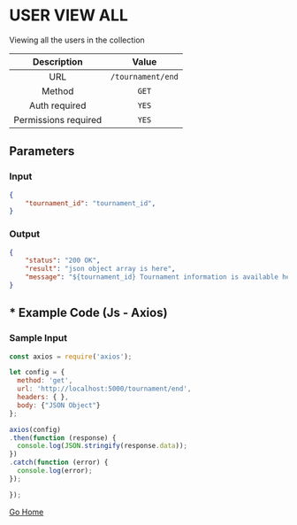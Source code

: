 # USER VIEW ALL

Viewing all the users in the collection

|      Description      |           Value           |
|:--------------------: |:------------------------: |
| URL                   | `/tournament/end`  |
| Method                | `GET`                     |
| Auth required         | `YES`                     |
| Permissions required  | `YES`                    |

## Parameters

### Input

```json
{
    "tournament_id": "tournament_id",
}
```

### Output

```json
{
    "status": "200 OK",
    "result": "json object array is here",
    "message": "${tournament_id} Tournament information is available here"
}
```

## * Example Code (Js - Axios)

### Sample Input

```js
const axios = require('axios');

let config = {
  method: 'get',
  url: 'http://localhost:5000/tournament/end',
  headers: { },
  body: {"JSON Object"}
};

axios(config)
.then(function (response) {
  console.log(JSON.stringify(response.data));
})
.catch(function (error) {
  console.log(error);
});

});
```

[Go Home](../README.md)
